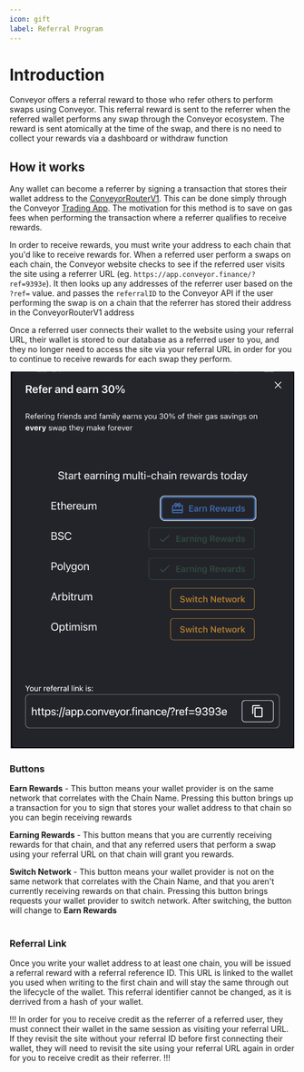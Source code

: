```yaml
---
icon: gift
label: Referral Program
---
```


# Introduction

Conveyor offers a referral reward to those who refer others to perform swaps using Conveyor. This referral reward is sent to the referrer when the referred wallet performs any swap through the Conveyor ecosystem. The reward is sent atomically at the time of the swap, and there is no need to collect your rewards via a dashboard or withdraw function

## How it works

Any wallet can become a referrer by signing a transaction that stores their wallet address to the [ConveyorRouterV1](/smartcontracts/). This can be done simply through the Conveyor [Trading App](https://app.conveyor.finance). The motivation for this method is to save on gas fees when performing the transaction where a referrer qualifies to receive rewards.

In order to receive rewards, you must write your address to each chain that you'd like to receive rewards for. When a referred user perform a swaps on each chain, the Conveyor website checks to see if the referred user visits the site using a referrer URL (eg. `https://app.conveyor.finance/?ref=9393e`). It then looks up any addresses of the referrer user based on the `?ref=` value. and passes the `referralID` to the Conveyor API if the user performing the swap is on a chain that the referrer has stored their address in the ConveyorRouterV1 address

Once a referred user connects their wallet to the website using your referral URL, their wallet is stored to our database as a referred user to you, and they no longer need to access the site via your referral URL in order for you to continue to receive rewards for each swap they perform.

<p align="center">
  <img src="assets/png/ReferralModal.png" width="500">
</p>

### Buttons

**Earn Rewards** - This button means your wallet provider is on the same network that correlates with the Chain Name. Pressing this button brings up a transaction for you to sign that stores your wallet address to that chain so you can begin receiving rewards

**Earning Rewards** - This button means that you are currently receiving rewards for that chain, and that any referred users that perform a swap using your referral URL on that chain will grant you rewards.

**Switch Network** - This button means your wallet provider is not on the same network that correlates with the Chain Name, and that you aren't currently receiving rewards on that chain. Pressing this button brings requests your wallet provider to switch network. After switching, the button will change to **Earn Rewards**
<br/>
<br/>

### Referral Link

Once you write your wallet address to at least one chain, you will be issued a referral reward with a referral reference ID. This URL is linked to the wallet you used when writing to the first chain and will stay the same through out the lifecycle of the wallet. This referral identifier cannot be changed, as it is derrived from a hash of your wallet.

!!!
In order for you to receive credit as the referrer of a referred user, they must connect their wallet in the same session as visiting your referral URL. If they revisit the site without your referral ID before first connecting their wallet, they will need to revisit the site using your referral URL again in order for you to receive credit as their referrer.
!!!
